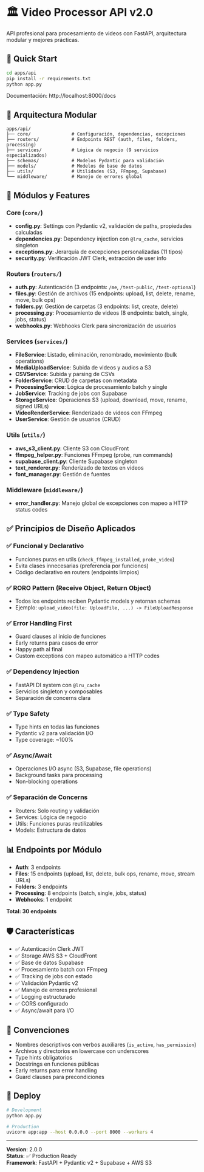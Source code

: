 # 🏛️ Video Processor API v2.0

API profesional para procesamiento de videos con FastAPI, arquitectura modular y mejores prácticas.

## 🚀 Quick Start

```bash
cd apps/api
pip install -r requirements.txt
python app.py
```

Documentación: http://localhost:8000/docs

## 📁 Arquitectura Modular

```
apps/api/
├── core/               # Configuración, dependencias, excepciones
├── routers/            # Endpoints REST (auth, files, folders, processing)
├── services/           # Lógica de negocio (9 servicios especializados)
├── schemas/            # Modelos Pydantic para validación
├── models/             # Modelos de base de datos
├── utils/              # Utilidades (S3, FFmpeg, Supabase)
└── middleware/         # Manejo de errores global
```

## 🎯 Módulos y Features

### Core (`core/`)
- **config.py**: Settings con Pydantic v2, validación de paths, propiedades calculadas
- **dependencies.py**: Dependency injection con `@lru_cache`, servicios singleton
- **exceptions.py**: Jerarquía de excepciones personalizadas (11 tipos)
- **security.py**: Verificación JWT Clerk, extracción de user info

### Routers (`routers/`)
- **auth.py**: Autenticación (3 endpoints: `/me`, `/test-public`, `/test-optional`)
- **files.py**: Gestión de archivos (15 endpoints: upload, list, delete, rename, move, bulk ops)
- **folders.py**: Gestión de carpetas (3 endpoints: list, create, delete)
- **processing.py**: Procesamiento de videos (8 endpoints: batch, single, jobs, status)
- **webhooks.py**: Webhooks Clerk para sincronización de usuarios

### Services (`services/`)
- **FileService**: Listado, eliminación, renombrado, movimiento (bulk operations)
- **MediaUploadService**: Subida de videos y audios a S3
- **CSVService**: Subida y parsing de CSVs
- **FolderService**: CRUD de carpetas con metadata
- **ProcessingService**: Lógica de procesamiento batch y single
- **JobService**: Tracking de jobs con Supabase
- **StorageService**: Operaciones S3 (upload, download, move, rename, signed URLs)
- **VideoRenderService**: Renderizado de videos con FFmpeg
- **UserService**: Gestión de usuarios (CRUD)

### Utils (`utils/`)
- **aws_s3_client.py**: Cliente S3 con CloudFront
- **ffmpeg_helper.py**: Funciones FFmpeg (probe, run commands)
- **supabase_client.py**: Cliente Supabase singleton
- **text_renderer.py**: Renderizado de textos en videos
- **font_manager.py**: Gestión de fuentes

### Middleware (`middleware/`)
- **error_handler.py**: Manejo global de excepciones con mapeo a HTTP status codes

## ✅ Principios de Diseño Aplicados

### ✅ Funcional y Declarativo
- Funciones puras en utils (`check_ffmpeg_installed`, `probe_video`)
- Evita clases innecesarias (preferencia por funciones)
- Código declarativo en routers (endpoints limpios)

### ✅ RORO Pattern (Receive Object, Return Object)
- Todos los endpoints reciben Pydantic models y retornan schemas
- Ejemplo: `upload_video(file: UploadFile, ...) -> FileUploadResponse`

### ✅ Error Handling First
- Guard clauses al inicio de funciones
- Early returns para casos de error
- Happy path al final
- Custom exceptions con mapeo automático a HTTP codes

### ✅ Dependency Injection
- FastAPI DI system con `@lru_cache`
- Servicios singleton y composables
- Separación de concerns clara

### ✅ Type Safety
- Type hints en todas las funciones
- Pydantic v2 para validación I/O
- Type coverage: ~100%

### ✅ Async/Await
- Operaciones I/O async (S3, Supabase, file operations)
- Background tasks para processing
- Non-blocking operations

### ✅ Separación de Concerns
- Routers: Solo routing y validación
- Services: Lógica de negocio
- Utils: Funciones puras reutilizables
- Models: Estructura de datos

## 📊 Endpoints por Módulo

- **Auth**: 3 endpoints
- **Files**: 15 endpoints (upload, list, delete, bulk ops, rename, move, stream URLs)
- **Folders**: 3 endpoints
- **Processing**: 8 endpoints (batch, single, jobs, status)
- **Webhooks**: 1 endpoint

**Total: 30 endpoints**

## 🛡️ Características

- ✅ Autenticación Clerk JWT
- ✅ Storage AWS S3 + CloudFront
- ✅ Base de datos Supabase
- ✅ Procesamiento batch con FFmpeg
- ✅ Tracking de jobs con estado
- ✅ Validación Pydantic v2
- ✅ Manejo de errores profesional
- ✅ Logging estructurado
- ✅ CORS configurado
- ✅ Async/await para I/O

## 📝 Convenciones

- Nombres descriptivos con verbos auxiliares (`is_active`, `has_permission`)
- Archivos y directorios en lowercase con underscores
- Type hints obligatorios
- Docstrings en funciones públicas
- Early returns para error handling
- Guard clauses para precondiciones

## 🚀 Deploy

```bash
# Development
python app.py

# Production
uvicorn app:app --host 0.0.0.0 --port 8000 --workers 4
```

---

**Version**: 2.0.0  
**Status**: ✅ Production Ready  
**Framework**: FastAPI + Pydantic v2 + Supabase + AWS S3

